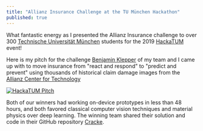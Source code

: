```yaml
---
title: "Allianz Insurance Challenge at the TU München Hackathon"
published: true
---
```


What fantastic energy as I presented the Allianz Insurance challenge to over 300 [Technische Universität München](https://www.tum.de/en/) students for the 2019 [HackaTUM](https://hack.tum.de/) event!

Here is my pitch for the challenge [Benjamin Klepper](https://github.com/bklppr) of my team and I came up with to move insurance from "react and respond" to "predict and prevent" using thousands of historical claim damage images from the [Allianz Center for Technology](https://www.agcs.allianz.com/services/allianz-center-for-technology.html)

[![HackaTUM Pitch](https://img.youtube.com/vi/2kuCvLS51hs/0.jpg)](https://www.youtube.com/watch?v=2kuCvLS51hs)

Both of our winners had working on-device prototypes in less than 48 hours, and both favored classical computer vision techniques and material physics over deep learning. The winning team shared their solution and code in their GitHub repository [Cracke](https://github.com/aadhithya/cracke).
